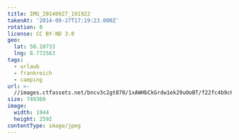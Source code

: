 ```yaml
---
title: IMG_20140927_191922
takenAt: '2014-09-27T17:19:23.000Z'
rotation: 0
license: CC BY-ND 3.0
geo:
  lat: 50.10733
  lng: 8.772563
tags:
  - urlaub
  - frankreich
  - camping
url: >-
  //images.ctfassets.net/bncv3c2gt878/1xAWHbCkGrdw1ek29uOoBT/f22fc4b9c68216c4201869b258743082/img_20140927_191922_28278862476_o
size: 749360
image:
  width: 1944
  height: 2592
contentType: image/jpeg
---
```


